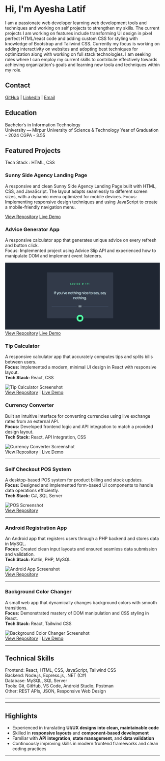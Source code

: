 # Hi, I'm Ayesha Latif

I am a passionate web developer learning web development tools and techniques and working on self projects to strengthen my skills. The current projects I am working on features include transforming UI design in pixel perfect HTML/react code and adding custom CSS for styling with knowledge of Bootstrap and Tailwind CSS. Currently my focus is working on adding interactivity on websites and adopting best techniques for optimization along with working on full stack technologies. I am seeking roles where I can employ my current skills to contribute effectively towards achieving organization's goals and learning new toola and techniques within my role.

## Contact

[GitHub](https://github.com/ayeshalatif1) | [LinkedIn](https://linkedin.com/in/ayeshalatif111) | [Email](ayeshalatif223@gmail.com)

## Education

Bachelor’s in Information Technology  
University — Mirpur University of Science & Technology
Year of Graduation - 2024
CGPA - 3.55


## Featured Projects

Tech Stack : HTML, CSS

### Sunny Side Agency Landing Page  
A responsive and clean Sunny Side Agency Landing Page built with HTML, CSS, and JavaScript. The layout adapts seamlessly to different screen sizes, with a dynamic menu optimized for mobile devices.
Focus: Implementing responsive design techniques and using JavaScript to create a mobile-friendly navigation menu. 


[View Repository](https://github.com/ayeshalatif1/LANDING-PAGE-SUNNYSIDE-AGENCY-) 
[Live Demo](https://ayeshalatif1.github.io/LANDING-PAGE-SUNNYSIDE-AGENCY-/)

### Advice Generator App  
A responsive calculator app that generates unique advice on every refresh and button click.  
Focus: Implemented project using Advice Slip API and experienced how to manipulate DOM and implement event listeners.  

![Advice Generator Screenshot](./adviceGenerator.PNG)  
[View Repository](https://github.com/username456/tip-calculator) 
[Live Demo](https://username456.github.io/tip-calculator)

### Tip Calculator  
A responsive calculator app that accurately computes tips and splits bills between users.  
**Focus:** Implemented a modern, minimal UI design in React with responsive layout.  
**Tech Stack:** React, CSS  

![Tip Calculator Screenshot](https://github.com/username456/tip-calculator/blob/main/screenshot.png?raw=true)  
[View Repository](https://github.com/username456/tip-calculator) | [Live Demo](https://username456.github.io/tip-calculator)



### Currency Converter  
Built an intuitive interface for converting currencies using live exchange rates from an external API.  
**Focus:** Developed frontend logic and API integration to match a provided design layout.  
**Tech Stack:** React, API Integration, CSS  

![Currency Converter Screenshot](https://github.com/username456/currency-converter/blob/main/screenshot.png?raw=true)  
[View Repository](https://github.com/username456/currency-converter) | [Live Demo](https://username456.github.io/currency-converter)

---

### Self Checkout POS System  
A desktop-based POS system for product billing and stock updates.  
**Focus:** Designed and implemented form-based UI components to handle data operations efficiently.  
**Tech Stack:** C#, SQL Server  

![POS Screenshot](https://github.com/username456/self-checkout-pos/blob/main/screenshot.png?raw=true)  
[View Repository](https://github.com/username456/self-checkout-pos)

---

### Android Registration App  
An Android app that registers users through a PHP backend and stores data in MySQL.  
**Focus:** Created clean input layouts and ensured seamless data submission and validation.  
**Tech Stack:** Kotlin, PHP, MySQL  

![Android App Screenshot](https://github.com/username456/android-registration/blob/main/screenshot.png?raw=true)  
[View Repository](https://github.com/username456/android-registration)

---

### Background Color Changer  
A small web app that dynamically changes background colors with smooth transitions.  
**Focus:** Demonstrated mastery of DOM manipulation and CSS styling in React.  
**Tech Stack:** React, Tailwind CSS  

![Background Color Changer Screenshot](https://github.com/username456/backgroundColorChanger/blob/main/screenshot.png?raw=true)  
[View Repository](https://github.com/username456/backgroundColorChanger) | [Live Demo](https://username456.github.io/backgroundColorChanger)

---

## Technical Skills

Frontend: React, HTML, CSS, JavaScript, Tailwind CSS  
Backend: Node.js, Express.js, .NET (C#)  
Database: MySQL, SQL Server  
Tools: Git, GitHub, VS Code, Android Studio, Postman  
Other: REST APIs, JSON, Responsive Web Design

---

---

## Highlights

- Experienced in translating **UI/UX designs into clean, maintainable code**  
- Skilled in **responsive layouts** and **component-based development**  
- Familiar with **API integration**, **state management**, and **data validation**  
- Continuously improving skills in modern frontend frameworks and clean coding practices  

---


